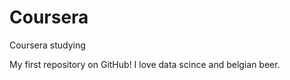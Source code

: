 Coursera
========

Coursera studying

My first repository on GitHub!
I love data scince and belgian beer.
